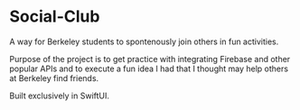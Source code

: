 # Social-Club
A way for Berkeley students to spontenously join others in fun activities. 

Purpose of the project is to get practice with integrating Firebase and other popular APIs and to execute a fun idea I had that I thought may help others at Berkeley find friends. 

Built exclusively in SwiftUI.

